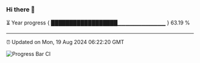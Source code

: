 ### Hi there 👋

⏳ Year progress { ██████████████████▁▁▁▁▁▁▁▁▁▁▁▁ } 63.19 %

---

⏰ Updated on Mon, 19 Aug 2024 06:22:20 GMT

![Progress Bar CI](https://github.com/liununu/liununu/workflows/Progress%20Bar%20CI/badge.svg)
